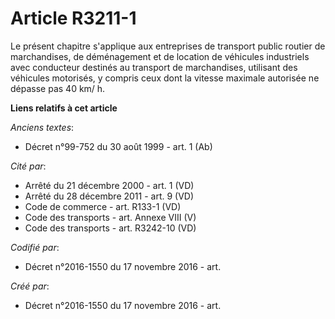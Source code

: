 # Article R3211-1

Le présent chapitre s'applique aux entreprises de transport public routier de marchandises, de déménagement et de location de
véhicules industriels avec conducteur destinés au transport de marchandises, utilisant des véhicules motorisés, y compris
ceux dont la vitesse maximale autorisée ne dépasse pas 40 km/ h.

**Liens relatifs à cet article**

_Anciens textes_:

  - Décret n°99-752 du 30 août 1999 - art. 1 (Ab)

_Cité par_:

  - Arrêté du 21 décembre 2000 - art. 1 (VD)
  - Arrêté du 28 décembre 2011 - art. 9 (VD)
  - Code de commerce - art. R133-1 (VD)
  - Code des transports - art. Annexe VIII (V)
  - Code des transports - art. R3242-10 (VD)

_Codifié par_:

  - Décret n°2016-1550 du 17 novembre 2016 - art.

_Créé par_:

  - Décret n°2016-1550 du 17 novembre 2016 - art.
